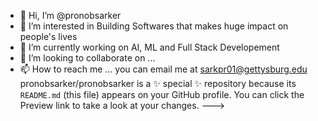 - 👋 Hi, I’m @pronobsarker
- 👀 I’m interested in Building Softwares that makes huge impact on people's lives
- 🌱 I’m currently working on AI, ML and Full Stack Developement
- 💞️ I’m looking to collaborate on ... 
- 📫 How to reach me ... you can email me at sarkpr01@gettysburg.edu
pronobsarker/pronobsarker is a ✨ special ✨ repository because its `README.md` (this file) appears on your GitHub profile.
You can click the Preview link to take a look at your changes.
--->
